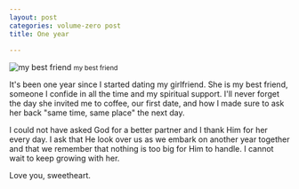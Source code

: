 ```yaml
---
layout: post
categories: volume-zero post
title: One year
  
---
```



![my best friend](http://dl.dropbox.com/u/418570/kyledreger/one-year.jpg "my best friend")
<small>my best friend</small>

It's been one year since I started dating my girlfriend. She is my best friend, someone I confide in all the time and my spiritual support. I'll never forget the day she invited me to coffee, our first date, and how I made sure to ask her back "same time, same place" the next day.

I could not have asked God for a better partner and I thank Him for her every day. I ask that He look over us as we embark on another year together and that we remember that nothing is too big for Him to handle. I cannot wait to keep growing with her.

Love you, sweetheart.
